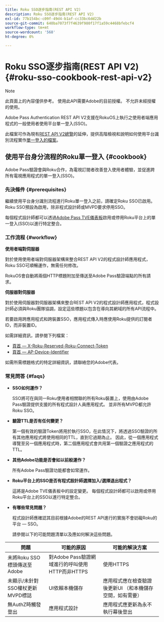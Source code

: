 ```yaml
---
title: Roku SSO逐步指南(REST API V2)
description: Roku SSO逐步指南(REST API V2)
exl-id: 77b154bc-c09f-49d4-b1af-cc33bc6dd22b
source-git-commit: 640ba7073f7f4639f980f17f1a59c4468bfebcf4
workflow-type: tm+mt
source-wordcount: '568'
ht-degree: 0%

---
```


# Roku SSO逐步指南(REST API V2) {#roku-sso-cookbook-rest-api-v2}

>[!NOTE]
>
>此頁面上的內容僅供參考。 使用此API需要Adobe的目前授權。 不允許未經授權的使用。

Adobe Pass Authentication REST API V2支援在RokuOS上執行之使用者端應用程式的一般使用者使用平台單一登入(SSO)。

此檔案可作為現有[REST API V2總覽](/help/authentication/integration-guide-programmers/rest-apis/rest-api-v2/rest-api-v2-overview.md)的延伸，提供高階檢視和說明如何使用平台識別流程實作[單一登入的檔案](/help/authentication/integration-guide-programmers/rest-apis/rest-api-v2/flows/single-sign-on-access-flows/rest-api-v2-single-sign-on-platform-identity-flows.md)。

## 使用平台身分流程的Roku單一登入 {#cookbook}

Adobe Pass驗證會與Roku合作，為電視訂閱者改善登入使用者體驗，並促進跨所有電視應用程式的單一登入(SSO)。

### 先決條件 {#prerequisites}

繼續使用平台身分識別流程進行Roku單一登入之前，請確定Roku SSO已啟用。 Roku SSO預設為啟用，除非程式設計師或MVPD要求停用SSO。

每個程式設計師都可以透過[Adobe Pass TVE儀表板](https://experience.adobe.com/pass/authentication)啟用或停用Roku平台上的單一登入(SSO)以進行特定整合。

### 工作流程 {#workflow}

**使用者端對伺服器**

對於使用使用者端對伺服器架構來整合REST API V2的程式設計師應用程式，Roku SSO可順暢運作，無需任何修改。

RokuOS會自動將兩個HTTP標題附加至傳送至Adobe Pass驗證端點的所有請求。

**伺服器對伺服器**

對於使用伺服器對伺服器架構來整合REST API V2的程式設計師應用程式，程式設計師必須與Roku團隊協調，設定這些標題以包含在導向其網域的所有API流程中。

若要啟用跨應用程式和跨裝置SSO，應用程式傳入時應使用Roku提供的訂閱者ID，而非裝置ID。

如需詳細資訊，請參閱下列檔案：

* [頁首 — X-Roku-Reserved-Roku-Connect-Token](/help/authentication/integration-guide-programmers/rest-apis/rest-api-v2/appendix/headers/rest-api-v2-appendix-headers-x-roku-reserved-roku-connect-token.md)
* [頁首 — AP-Device-Identifier](/help/authentication/integration-guide-programmers/rest-apis/rest-api-v2/appendix/headers/rest-api-v2-appendix-headers-ap-device-identifier.md)

如需所需標題格式的特定詳細資訊，請聯絡您的Adobe代表。

### 常見問答 {#faqs}

* **SSO如何運作？**

  SSO將可在與同一Roku使用者相關聯的所有Roku裝置上，使用由Adobe Pass驗證提供支援的所有程式設計人員應用程式。 並非所有MVPD都允許Roku SSO。


* **驗證TTL是否有任何變更？**

  第一個有效的驗證Token將用於執行SSO，在此情況下，將透過SSO驗證的所有其他應用程式將使用相同的TTL，直到它過期為止。 因此，從一個應用程式導覽至另一個應用程式時，第二個應用程式會共用第一個驗證之應用程式的TTL。


* **其他Adobe功能是否會如以前般運作？**

  所有Adobe Pass驗證功能都會如常運作。


* **Roku平台上的SSO是否有程式設計師選擇加入/選擇退出程式？**

  這將是Adobe TVE儀表板中的設定變更。 每個程式設計師都可以啟用或停用Roku平台上的SSO以進行特定整合。


* **有哪些常見問題？**

  程式設計師應確認其目前根據Adobe的REST API進行的實施不會妨礙Roku的平台 — SSO。

  請參閱以下的可能問題清單以及應如何解決這些問題。

| 問題 | 可能的原因 | 可能的解決方案 |
|--------------------------------------------------|----------------------------------------------------------------------------|--------------------------------------------------------------------------------------------|
| 未將Roku SSO標頭傳送至Adobe | 對Adobe Pass驗證網域進行的呼叫使用HTTP而非HTTPS | 使用HTTPS |
| 未顯示/未針對SSO權杖更新MVPD標誌 | UI依賴本機儲存 | 應用程式應在檢查驗證後更新UI （和本機儲存空間，如有需要） |
| 無AuthZ時觸發登出 | 應用程式設計 | 應用程式應更新為永不執行幕後登出 |
